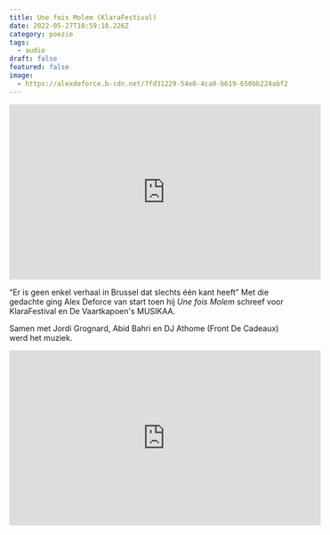 ```yaml
---
title: Une fois Molem (KlaraFestival)
date: 2022-05-27T10:59:18.226Z
category: poezie
tags:
  - audio
draft: false
featured: false
image:
  - https://alexdeforce.b-cdn.net/7fd31229-54e0-4ca0-b619-650bb224abf2.png
---
```

<iframe width="560" height="315" src="https://www.youtube.com/embed/2Z6I09tC3DM" title="YouTube video player" frameborder="0" allow="accelerometer; autoplay; clipboard-write; encrypted-media; gyroscope; picture-in-picture" allowfullscreen></iframe>

“Er is geen enkel verhaal in Brussel dat slechts één kant heeft” Met die gedachte ging Alex Deforce van start toen hij *Une fois Molem* schreef voor KlaraFestival en De Vaartkapoen's MUSIKAA.

Samen met Jordi Grognard, Abid Bahri en DJ Athome (Front De Cadeaux) werd het muziek.



<iframe width="560" height="315" src="https://www.youtube.com/embed/ROvydwp1wEk" title="YouTube video player" frameborder="0" allow="accelerometer; autoplay; clipboard-write; encrypted-media; gyroscope; picture-in-picture" allowfullscreen></iframe>